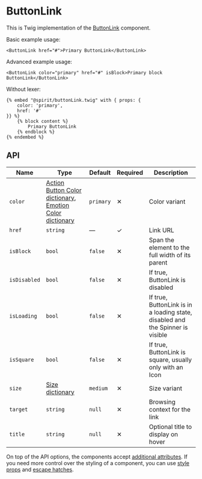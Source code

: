 # ButtonLink

This is Twig implementation of the [ButtonLink][button] component.

Basic example usage:

```twig
<ButtonLink href="#">Primary ButtonLink</ButtonLink>
```

Advanced example usage:

```twig
<ButtonLink color="primary" href="#" isBlock>Primary block ButtonLink</ButtonLink>
```

Without lexer:

```twig
{% embed "@spirit/buttonLink.twig" with { props: {
    color: 'primary',
    href: '#'
}} %}
    {% block content %}
        Primary ButtonLink
    {% endblock %}
{% endembed %}
```

## API

| Name         | Type                                                                                             | Default   | Required | Description                                                                    |
| ------------ | ------------------------------------------------------------------------------------------------ | --------- | -------- | ------------------------------------------------------------------------------ |
| `color`      | [Action Button Color dictionary][dictionary-color], [Emotion Color dictionary][dictionary-color] | `primary` | ✕        | Color variant                                                                  |
| `href`       | `string`                                                                                         | —         | ✓        | Link URL                                                                       |
| `isBlock`    | `bool`                                                                                           | `false`   | ✕        | Span the element to the full width of its parent                               |
| `isDisabled` | `bool`                                                                                           | `false`   | ✕        | If true, ButtonLink is disabled                                                |
| `isLoading`  | `bool`                                                                                           | `false`   | ✕        | If true, ButtonLink is in a loading state, disabled and the Spinner is visible |
| `isSquare`   | `bool`                                                                                           | `false`   | ✕        | If true, ButtonLink is square, usually only with an Icon                       |
| `size`       | [Size dictionary][dictionary-size]                                                               | `medium`  | ✕        | Size variant                                                                   |
| `target`     | `string`                                                                                         | `null`    | ✕        | Browsing context for the link                                                  |
| `title`      | `string`                                                                                         | `null`    | ✕        | Optional title to display on hover                                             |

On top of the API options, the components accept [additional attributes][readme-additional-attributes].
If you need more control over the styling of a component, you can use [style props][readme-style-props]
and [escape hatches][readme-escape-hatches].

[button]: https://github.com/lmc-eu/spirit-design-system/tree/main/packages/web/src/scss/components/Button
[dictionary-color]: https://github.com/lmc-eu/spirit-design-system/tree/main/docs/DICTIONARIES.md#color
[dictionary-size]: https://github.com/lmc-eu/spirit-design-system/tree/main/docs/DICTIONARIES.md#size
[readme-additional-attributes]: https://github.com/lmc-eu/spirit-design-system/blob/main/packages/web-twig/README.md#additional-attributes
[readme-style-props]: https://github.com/lmc-eu/spirit-design-system/blob/main/packages/web-twig/README.md#style-props
[readme-escape-hatches]: https://github.com/lmc-eu/spirit-design-system/blob/main/packages/web-twig/README.md#escape-hatches
